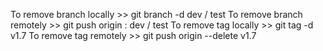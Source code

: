 To remove branch locally >> git branch -d dev / test
To remove branch remotely >> git push origin : dev / test
To remove tag locally >> git tag -d v1.7
To remove tag remotely >> git push origin --delete v1.7
